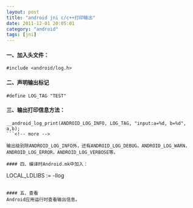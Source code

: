 ```yaml
---
layout: post
title: "android jni c/c++打印输出"
date: 2011-12-01 20:05:01
category: "android"
tags: [jni]
---
```

#### 一、加入头文件：
```
#include <android/log.h>
```

#### 二、声明输出标记
```
#define LOG_TAG "TEST"
```

#### 三、输出打印信息方法：
```
__android_log_print(ANDROID_LOG_INFO, LOG_TAG, "input:a=%d, b=%d", a,b);
```<!-- more -->

输出级别除ANDROID_LOG_INFO外，还有ANDROID_LOG_DEBUG，ANDROID_LOG_WARN，ANDROID_LOG_ERROR，ANDROID_LOG_VERBOSE等。  

#### 四、编译时Android.mk中加入：
```
LOCAL_LDLIBS := -llog
```

#### 五、查看
Android应用运行时查看输出信息。
